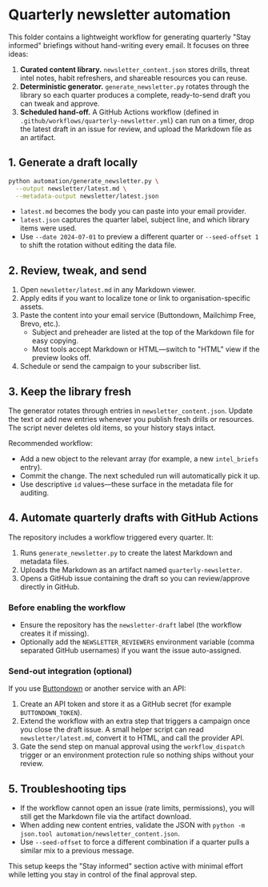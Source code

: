 # Quarterly newsletter automation

This folder contains a lightweight workflow for generating quarterly "Stay informed" briefings without hand-writing every email. It focuses on three ideas:

1. **Curated content library.** `newsletter_content.json` stores drills, threat intel notes, habit refreshers, and shareable resources you can reuse.
2. **Deterministic generator.** `generate_newsletter.py` rotates through the library so each quarter produces a complete, ready-to-send draft you can tweak and approve.
3. **Scheduled hand-off.** A GitHub Actions workflow (defined in `.github/workflows/quarterly-newsletter.yml`) can run on a timer, drop the latest draft in an issue for review, and upload the Markdown file as an artifact.

## 1. Generate a draft locally

```bash
python automation/generate_newsletter.py \
  --output newsletter/latest.md \
  --metadata-output newsletter/latest.json
```

- `latest.md` becomes the body you can paste into your email provider.
- `latest.json` captures the quarter label, subject line, and which library items were used.
- Use `--date 2024-07-01` to preview a different quarter or `--seed-offset 1` to shift the rotation without editing the data file.

## 2. Review, tweak, and send

1. Open `newsletter/latest.md` in any Markdown viewer.
2. Apply edits if you want to localize tone or link to organisation-specific assets.
3. Paste the content into your email service (Buttondown, Mailchimp Free, Brevo, etc.).
   - Subject and preheader are listed at the top of the Markdown file for easy copying.
   - Most tools accept Markdown or HTML—switch to "HTML" view if the preview looks off.
4. Schedule or send the campaign to your subscriber list.

## 3. Keep the library fresh

The generator rotates through entries in `newsletter_content.json`. Update the text or add new entries whenever you publish fresh drills or resources. The script never deletes old items, so your history stays intact.

Recommended workflow:

- Add a new object to the relevant array (for example, a new `intel_briefs` entry).
- Commit the change. The next scheduled run will automatically pick it up.
- Use descriptive `id` values—these surface in the metadata file for auditing.

## 4. Automate quarterly drafts with GitHub Actions

The repository includes a workflow triggered every quarter. It:

1. Runs `generate_newsletter.py` to create the latest Markdown and metadata files.
2. Uploads the Markdown as an artifact named `quarterly-newsletter`.
3. Opens a GitHub issue containing the draft so you can review/approve directly in GitHub.

### Before enabling the workflow

- Ensure the repository has the `newsletter-draft` label (the workflow creates it if missing).
- Optionally add the `NEWSLETTER_REVIEWERS` environment variable (comma separated GitHub usernames) if you want the issue auto-assigned.

### Send-out integration (optional)

If you use [Buttondown](https://buttondown.email/) or another service with an API:

1. Create an API token and store it as a GitHub secret (for example `BUTTONDOWN_TOKEN`).
2. Extend the workflow with an extra step that triggers a campaign once you close the draft issue. A small helper script can read `newsletter/latest.md`, convert it to HTML, and call the provider API.
3. Gate the send step on manual approval using the `workflow_dispatch` trigger or an environment protection rule so nothing ships without your review.

## 5. Troubleshooting tips

- If the workflow cannot open an issue (rate limits, permissions), you will still get the Markdown file via the artifact download.
- When adding new content entries, validate the JSON with `python -m json.tool automation/newsletter_content.json`.
- Use `--seed-offset` to force a different combination if a quarter pulls a similar mix to a previous message.

This setup keeps the "Stay informed" section active with minimal effort while letting you stay in control of the final approval step.
